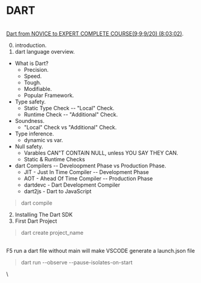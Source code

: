 # DART
\
[Dart from NOVICE to EXPERT COMPLETE COURSE(9;9;9/20) (8:03:02)](https://www.bilibili.com/video/BV1x5411o7Li?share_source=copy_web&vd_source=9b9dd1f0cf3a1440716abba5c656353d). 

0. introduction. 
1. dart language overview. 
  * What is Dart? 
    * Precision. 
    * Speed. 
    * Tough. 
    * Modifiable. 
    * Popular Framework. 
  * Type safety. 
    * Static Type Check -- "Local" Check. 
    * Runtime Check -- "Additional" Check. 
  * Soundness. 
    * "Local" Check vs "Additional" Check. 
  * Type inference. 
    * dynamic vs var. 
  * Null safety. 
    * Varables CAN"T CONTAIN NULL, unless YOU SAY THEY CAN. 
    * Static & Runtime Checks 
  * dart Compilers -- Develoopment Phase vs Production Phase. 
    * JIT - Just In Time Compiler -- Development Phase
    * AOT - Ahead Of Time Compiler -- Production Phase
    * dartdevc - Dart Development Compiler
    * dart2js - Dart to JavaScript 
> dart compile


2. Installing The Dart SDK
3. First Dart Project

> dart create project_name

\
F5 run a dart file without main will make VSCODE generate a launch.json file

> dart run --observe --pause-isolates-on-start

\


